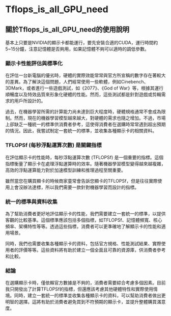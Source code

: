# Tflops_is_all_GPU_need

## 關於Tflops_is_all_GPU_need的使用說明

基本上只要是NVIDIA的顯示卡都能運行，要先安裝合適的CUDA，運行時間約5~15分鐘，注意記憶體是否夠用，如果記憶體不夠可以適時的調低參數。

### 顯示卡性能評估與標準化

在評估一台新電腦的優劣時，硬體的實際效能常常與官方所宣稱的數字存在著較大的差異。為了解決這個問題，人們經常使用一些軟體，例如Cinebench、3DMark，或者進行一些遊戲測試，如《2077》、《God of War》等，根據其運行順暢度以及特效品質來形象化硬體的性能。然而，這些測試都是針對遊戲或剪輯需求的用戶所設計的。

過去，在機器學習所需的計算能力尚未達到巨大程度時，硬體規格通常不會成為限制。然而，現在的機器學習模型越來越大，對硬體的需求也隨之增加。不過，市場上卻缺乏一種統一的標準供消費者參考，這使得消費者在選購時常常遇到超出預期的情況。因此，我嘗試制定一套統一的標準，並收集各種顯示卡的相關資料。

### TFLOPSf (每秒浮點運算次數) 是關鍵指標

在評估顯示卡的性能時，每秒浮點運算次數 (TFLOPSf) 是一個重要的指標。這個指標衡量了顯示卡在處理浮點運算時的效率。隨著機器學習模型變得越來越複雜，高效的浮點運算能力對於加速模型訓練和推理過程至關重要。

雖然當您在購買顯卡的時候商家童常會告訴您顯卡的TFLOPSf，但是往往實際使用上會沒辦法達標，所以我們需要一款針對機器學習而設計的指標。

### 統一的標準與資料收集

為了幫助消費者更好地評估顯示卡的性能，我們需要建立一套統一的標準，以提供客觀的比較基準。這個標準應該包括多個指標，如TFLOPSf、記憶體頻寬、核心頻率、架構特性等等。透過這些指標，消費者可以更準確地了解顯示卡的性能和適用場景。

同時，我們也需要收集各種顯示卡的資料，包括官方規格、性能測試結果、實際使用者的評價等等。這些資料將有助於建立一個全面且可靠的資源庫，供消費者參考和比較。

### 結論

在選購顯示卡時，僅依賴官方數據是不夠的，消費者需要綜合考慮多個因素。目前我只開發出了計算TFLOPSf的指標，但還應該考慮其他硬體特性和實際使用情境。同時，建立一套統一的標準並收集各種顯示卡的資料，可以幫助消費者做出更明智的選擇。這將有助於消費者避免買到不符預期的顯示卡，並提升整體購買滿意度。




